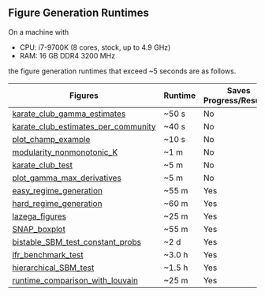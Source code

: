 ## Figure Generation Runtimes

On a machine with

- CPU: i7-9700K (8 cores, stock, up to 4.9 GHz)
- RAM: 16 GB DDR4 3200 MHz

the figure generation runtimes that exceed ~5 seconds are as follows.

| Figures                                                                                                               | Runtime | Saves Progress/Results? |
|-----------------------------------------------------------------------------------------------------------------------|---------|-------------------------|
| [karate_club_gamma_estimates](experiments/karate_club_gamma_estimates/karate_club_gamma_estimates.py)                 | ~50 s   | No                      |
| [karate_club_estimates_per_community](experiments/karate_club_gamma_estimates/karate_club_estimates_per_community.py) | ~40 s   | No                      |
| [plot_champ_example](experiments/example_figures/plot_champ_example.py)                                               | ~10 s   | No                      |
| [modularity_nonmonotonic_K](experiments/modularity_nonmonotonic_K/modularity_nonmonotonic_K.py)                       | ~1 m    | No                      |
| [karate_club_test](experiments/karate_club_test/karate_club_test.py)                                                  | ~5 m    | No                      |
| [plot_gamma_max_derivatives](experiments/plot_duality_details/plot_gamma_max_derivatives.py)                          | ~5 m    | No                      |
| [easy_regime_generation](experiments/pamfil_synthetic_networks/easy_regime_generation.py)                             | ~55 m   | Yes                     |
| [hard_regime_generation](experiments/pamfil_synthetic_networks/hard_regime_generation.py)                             | ~60 m   | Yes                     |
| [lazega_figures](experiments/lazega_law_firm/lazega_figures.py)                                                       | ~25 m   | Yes                     |
| [SNAP_boxplot](experiments/social_networks/SNAP_boxplot.py)                                                           | ~55 m   | Yes                     |
| [bistable_SBM_test_constant_probs](experiments/bistable_SBM/bistable_SBM_test_constant_probs.py)                      | ~2 d    | Yes                     |
| [lfr_benchmark_test](experiments/lfr_benchmark_test/lfr_benchmark_test.py)                                            | ~3.0 h  | Yes                     |
| [hierarchical_SBM_test](experiments/hierarchical_SBM_test/hierarchical_SBM_test.py)                                   | ~1.5 h  | Yes                     |
| [runtime_comparison_with_louvain](experiments/miscellaneous_tests/runetime_comparison_with_louvain.py)                | ~25 m   | Yes                     |